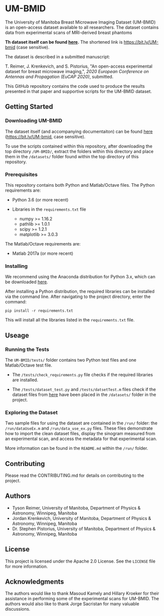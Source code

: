 # UM-BMID

The University of Manitoba Breast Microwave Imaging Dataset (UM-BMID) is
an open-access dataset available to all researchers. The dataset contains
data from experimental scans of MRI-derived breast phantoms 

**Th dataset itself can be found [here](https://bit.ly/UM-bmid).** 
The shortened link is https://bit.ly/UM-bmid (case sensitive). 

The dataset is described in a submitted manuscript:

T. Reimer, J. Krenkevich, and S. Pistorius, "An open-access experimental
dataset for breast microwave imaging,", _2020 European Conference on
Antennas and Propagation (EuCAP 2020)_, submitted.

This GitHub repository contains the code used to produce the results
presented in that paper and supportive scripts for the UM-BMID dataset.

## Getting Started


### Downloading UM-BMID

The dataset itself (and accompanying documentaiton) can be found 
[here](https://bit.ly/UM-bmid) (https://bit.ly/UM-bmid, case sensitive).

To use the scripts contained within this repository, after downloading the top
 directory `/UM-BMID/`, extract the folders within
this directory and place them in the `/datasets/` folder found within the top 
directory of this repository. 

### Prerequisites

This repository contains both Python and Matlab/Octave files. The Python
 requirements are: 

- Python 3.6 (or more recent) 

- Libraries in the `requirements.txt` file

  - numpy  >= 1.16.2
  - pathlib >= 1.0.1
  - scipy >= 1.2.1
  - matplotlib >= 3.0.3
  
The Matlab/Octave requirements are:

- Matlab 2017a (or more recent) 

### Installing

We recommend using the Anaconda distribution for Python 3.x, which can be
 downloaded [here](https://www.anaconda.com/distribution/).
 
After installing a Python distribution, the required libraries can be
installed via the command line. After navigating to the project directory, 
enter the command:
 
```
pip install -r requirements.txt
```

This will install all the libraries listed in the `requirements.txt` file.


## Useage

### Running the Tests

The `UM-BMID/tests/` folder contains two Python test files and one 
Matlab/Octave test file. 

- The `/tests/check_requirements.py` file checks if the required libraries
 are installed.
 
- The `/tests/dataset_test.py` and `/tests/datsetTest.m` files check if the
 dataset files from 
[here](https://bit.ly/UM-bmid) have been placed in the `/datasets/` folder
in the project. 

### Exploring the Dataset

Two sample files for using the dataset are contained in the `/run/` folder:
the `/run/dataUseEx.m` and `/run/data_use_ex.py` files. These files demonstrate
how to import the clean dataset files, display the sinogram measured from
an experimental scan, and access the metadata for that experimental scan.

More information can be found in the `README.md` within the `/run/` folder.  


## Contributing

Please read the CONTRIBUTING.md for details on contributing to the project.

## Authors

- Tyson Reimer, University of Manitoba, Department of Physics
 & Astronomy, Winnipeg, Manitoba
- Jordan Krenkevich, University of Manitoba, Department of Physics
 & Astronomy, Winnipeg, Manitoba
- Dr. Stephen Pistorius, University of Manitoba, Department of Physics
 & Astronomy, Winnipeg, Manitoba

## License

This project is licensed under the Apache 2.0 License. See the `LICENSE` file
 for more information.

## Acknowledgments

The authors would like to thank Masoud Kamely and Hillary Kroeker for their
assistance in performing some of the experimental scans for UM-BMID. The
authors would also like to thank Jorge Sacristan for many valuable
discussions.


